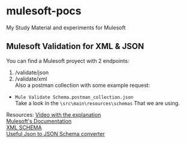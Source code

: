 # mulesoft-pocs
My Study Material and experiments for Mulesoft

## Mulesoft Validation for XML & JSON
You can find a Mulesoft proyect with 2 endpoints:  
1. /validate/json  
2. /validate/xml  
Also a postman collection with some example request:  
- `Mule Validate Schema.postman_collection.json`  
Take a look in the `\src\main\resources\schemas`  That we are using.

Resources:
[Video with the explanation](https://www.youtube.com/watch?v=WZ_gjFDvebw&list=PLt74Wn6k8TfCq4VYKSLc1gzP2hA-aHT6M&index=8)  
[Mulesoft's Documentation](https://docs.mulesoft.com/json-module/latest/json-schema-validation)  
[XML SCHEMA](https://www.w3schools.com/xml/schema_example.asp)  
[Useful Json to JSON Schema converter](https://www.liquid-technologies.com/online-json-to-schema-converter)  

